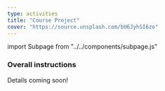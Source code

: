```yaml
---
type: activities
title: "Course Project"
cover: "https://source.unsplash.com/bU6JyhSI6zo"
---
```

import Subpage from "../../components/subpage.js"

<Subpage slug="overall">

### Overall instructions

Details coming soon!

</Subpage>
